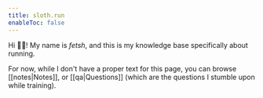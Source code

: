 ```yaml
---
title: sloth.run
enableToc: false
---
```


Hi 👋🏻! My name is *fetsh*, and this is my knowledge base specifically about running. 

For now, while I don't have a proper text for this page, you can browse [[notes|Notes]], or [[qa|Questions]] (which are the questions I stumble upon while training).